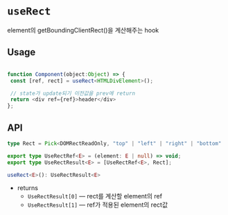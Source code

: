 # `useRect`

element의 getBoundingClientRect()을 계산해주는 hook

## Usage

```typescript

function Component(object:Object) => {
 const [ref, rect] = useRect<HTMLDivElement>();

 // state가 update되기 이전값을 prev에 return
 return <div ref={ref}>header</div>
};

```

## API

```typescript
type Rect = Pick<DOMRectReadOnly, "top" | "left" | "right" | "bottom" | "height" | "width">;

export type UseRectRef<E> = (element: E | null) => void;
export type UseRectResult<E> = [UseRectRef<E>, Rect];

useRect<E>(): UseRectResult<E>
```

- returns
  - `UseRectResult[0]` — rect를 계산할 element의 ref
  - `UseRectResult[1]` — ref가 적용된 element의 rect값
